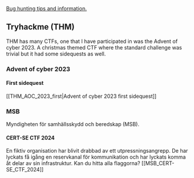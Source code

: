 [Bug hunting tips and information.](https://github.com/The-Art-of-Hacking/h4cker/tree/master/bug-bounties)
## Tryhackme (THM)
THM has many CTFs, one that I have participated in was the Advent of cyber 2023. A christmas themed CTF where the standard challenge was trivial but it had some sidequests as well. 
### Advent of cyber 2023
#### First sidequest
[[THM_AOC_2023_first|Advent of cyber 2023 first sidequest]]

### MSB
Myndigheten för samhällsskydd och beredskap (MSB).
#### CERT-SE CTF 2024
<scenario> En fiktiv organisation har blivit drabbad av ett utpressningsangrepp. De har lyckats få igång en reservkanal för kommunikation och har lyckats komma åt delar av sin infrastruktur. Kan du hitta alla flaggorna? </scenario>
[[MSB_CERT-SE_CTF_2024]]